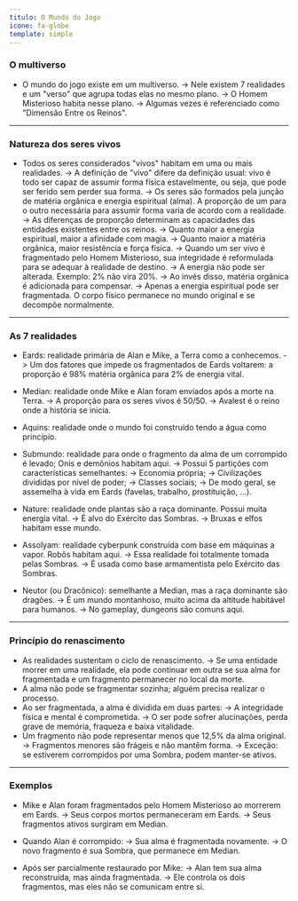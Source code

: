 ```yaml
---
titulo: O Mundo do Jogo
icone: fa-globe
template: simple
---
```


### O multiverso

- O mundo do jogo existe em um multiverso.
  -> Nele existem 7 realidades e um "verso" que agrupa todas elas no mesmo plano.
     -> O Homem Misterioso habita nesse plano.
     -> Algumas vezes é referenciado como "Dimensão Entre os Reinos".

---

### Natureza dos seres vivos

- Todos os seres considerados "vivos" habitam em uma ou mais realidades. 
  -> A definição de "vivo" difere da definição usual: vivo é todo ser capaz de assumir forma física estavelmente, ou seja, que pode ser ferido sem perder sua forma.
  -> Os seres são formados pela junção de matéria orgânica e energia espiritual (alma). A proporção de um para o outro necessária para assumir forma varia de acordo com a realidade.
     -> As diferenças de proporção determinam as capacidades das entidades existentes entre os reinos.
     -> Quanto maior a energia espiritual, maior a afinidade com magia.
     -> Quanto maior a matéria orgânica, maior resistência e força física.
  -> Quando um ser vivo é fragmentado pelo Homem Misterioso, sua integridade é reformulada para se adequar à realidade de destino.
     -> A energia não pode ser alterada. Exemplo: 2% não vira 20%.
     -> Ao invés disso, matéria orgânica é adicionada para compensar.
  -> Apenas a energia espiritual pode ser fragmentada. O corpo físico permanece no mundo original e se decompõe normalmente.

---

### As 7 realidades

* Eards: realidade primária de Alan e Mike, a Terra como a conhecemos.
  -> Um dos fatores que impede os fragmentados de Eards voltarem: a proporção é 98% matéria orgânica para 2% de energia vital.

* Median: realidade onde Mike e Alan foram enviados após a morte na Terra.
  -> A proporção para os seres vivos é 50/50.
  -> Avalest é o reino onde a história se inicia.

* Aquins: realidade onde o mundo foi construído tendo a água como princípio.

* Submundo: realidade para onde o fragmento da alma de um corrompido é levado; Onis e demônios habitam aqui.
  -> Possui 5 partições com características semelhantes:
     -> Economia própria;
     -> Civilizações divididas por nível de poder;
     -> Classes sociais;
  -> De modo geral, se assemelha à vida em Eards (favelas, trabalho, prostituição, ...).

* Nature: realidade onde plantas são a raça dominante. Possui muita energia vital.
  -> É alvo do Exército das Sombras.
  -> Bruxas e elfos habitam esse mundo.

* Assolyam: realidade cyberpunk construída com base em máquinas a vapor. Robôs habitam aqui.
  -> Essa realidade foi totalmente tomada pelas Sombras.
  -> É usada como base armamentista pelo Exército das Sombras.

* Neutor (ou Dracônico): semelhante a Median, mas a raça dominante são dragões.
  -> É um mundo montanhoso, muito acima da altitude habitável para humanos.
  -> No gameplay, dungeons são comuns aqui.

---

### Princípio do renascimento

- As realidades sustentam o ciclo de renascimento.
  -> Se uma entidade morrer em uma realidade, ela pode continuar em outra se sua alma for fragmentada e um fragmento permanecer no local da morte.
- A alma não pode se fragmentar sozinha; alguém precisa realizar o processo.
- Ao ser fragmentada, a alma é dividida em duas partes:
  -> A integridade física e mental é comprometida.
  -> O ser pode sofrer alucinações, perda grave de memória, fraqueza e baixa vitalidade.
- Um fragmento não pode representar menos que 12,5% da alma original.
  -> Fragmentos menores são frágeis e não mantêm forma.
  -> Exceção: se estiverem corrompidos por uma Sombra, podem manter-se ativos.

---

### Exemplos

- Mike e Alan foram fragmentados pelo Homem Misterioso ao morrerem em Eards.
  -> Seus corpos mortos permaneceram em Eards.
  -> Seus fragmentos ativos surgiram em Median.

- Quando Alan é corrompido:
  -> Sua alma é fragmentada novamente.
  -> O novo fragmento é sua Sombra, que permanece em Median.

- Após ser parcialmente restaurado por Mike:
  -> Alan tem sua alma reconstruída, mas ainda fragmentada.
  -> Ele controla os dois fragmentos, mas eles não se comunicam entre si.
